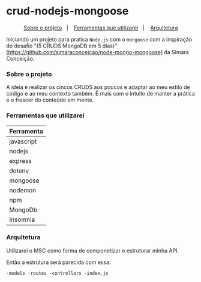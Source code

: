 # crud-nodejs-mongoose

<p align="center">
  <a href="#projeto">Sobre o projeto</a>&nbsp;&nbsp;&nbsp;|&nbsp;&nbsp;&nbsp;
  <a href="#ferramentas">Ferramentas que utilizarei</a>&nbsp;&nbsp;&nbsp;|&nbsp;&nbsp;&nbsp;
  <a href="#arquitetura">Arquitetura</a>
</p>

Iniciando um projeto para pratica `Node.js` com o `mongoose` com a inspiração do desafio "(5 CRUDS MongoDB em 5 dias)"[https://github.com/simaraconceicao/node-mongo-mongoose] da Simara Conceição. 

<h3 id="projeto">Sobre o projeto</h3>

A ideia é realizar os cincos CRUDS aos poucos e adaptar ao meu estilo de código e ao meu contexto também. É mais com o intuito de manter a prática e o frescor do conteúdo em mente.

<h3 id="ferramentas">Ferramentas que utilizarei</h3>


| Ferramenta |
| ----------- |
| javascript |
| nodejs |
| express |
| dotenv |
| mongoose |
| nodemon |
| npm |
| MongoDb |
| Insomnia |

<h3 id="arquitetura">Arquitetura</h3>

Utilizarei o MSC como forma de componetizar e estruturar minha API. 

Então a estrutura será parecida com essa: 

``
  -models
  -routes
  -controllers
  -index.js
``

